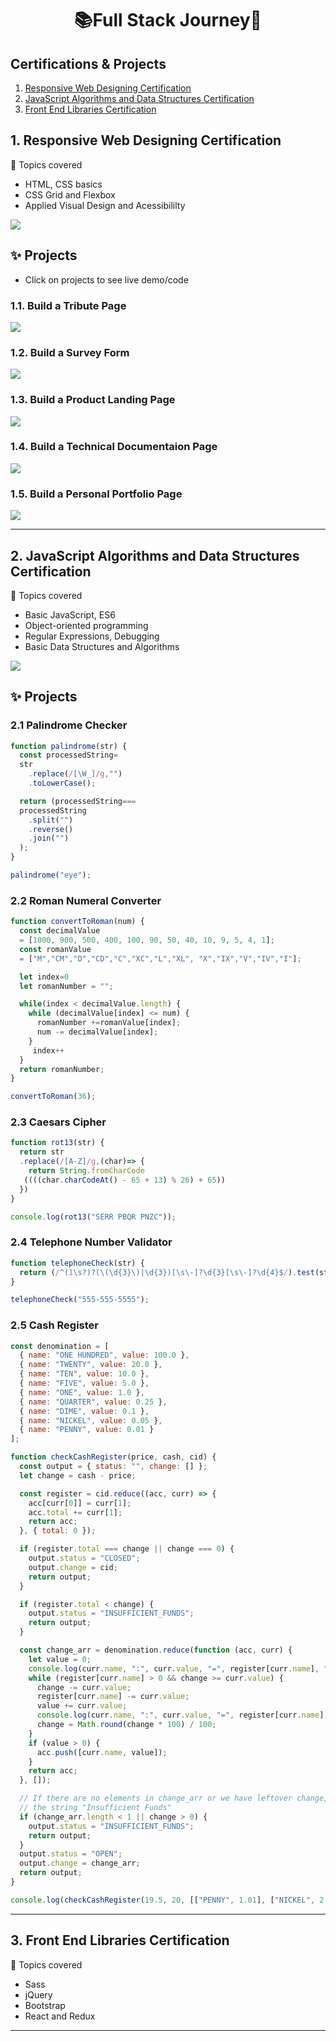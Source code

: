 <h1 align="center">
	📚Full Stack Journey🚀
</h1>

## Certifications & Projects
1. [Responsive Web Designing Certification](https://github.com/abhiramready/Full-Stack-Journey#1-responsive-web-designing-certification)
2. [JavaScript Algorithms and Data Structures Certification](https://github.com/abhiramready/Full-Stack-Journey#2-javascript-algorithms-and-data-structures-certification)
3. [Front End Libraries Certification](https://github.com/abhiramready/Full-Stack-Journey#3-front-end-libraries-certification)


 ## 1. Responsive Web Designing Certification
 🎯 Topics covered
 
 * HTML, CSS basics
 * CSS Grid and Flexbox
 * Applied Visual Design and Acessibililty
 
 ![](https://github.com/abhiramready/Full-Stack-Journey/blob/master/images/ResponsiveWebDesigning.png)

## ✨ Projects 
* Click on projects to see live demo/code
### 1.1. Build a Tribute Page
[![](https://github.com/abhiramready/Full-Stack-Journey/blob/master/images/TributePage.png)](https://codepen.io/abhiramready/pen/WNrMaXV)

### 1.2. Build a Survey Form
[![](https://github.com/abhiramready/Full-Stack-Journey/blob/master/images/FeedbackForm.png)](https://codepen.io/abhiramready/details/zYrWEQw)

### 1.3. Build a Product Landing Page
[![](https://github.com/abhiramready/Full-Stack-Journey/blob/master/images/ProductLandingPage.png)](https://codepen.io/abhiramready/pen/xxZaxVZ)

### 1.4. Build a Technical Documentaion Page
[![](https://github.com/abhiramready/Full-Stack-Journey/blob/master/images/Technical%20Documentation.png)](https://codepen.io/abhiramready/pen/vYLzQJZ)

### 1.5. Build a Personal Portfolio Page
[![](https://github.com/abhiramready/Full-Stack-Journey/blob/master/images/PorfolioPage.png)](https://codepen.io/abhiramready/pen/jOWejBK)

****

 ## 2. JavaScript Algorithms and Data Structures Certification
 🎯 Topics covered
 
 * Basic JavaScript, ES6
 * Object-oriented programming 
 * Regular Expressions, Debugging
 * Basic Data Structures and Algorithms
 
 ![](https://github.com/abhiramready/Full-Stack-Journey/blob/master/images/JavaScript.png)

## ✨ Projects 
### 2.1  Palindrome Checker

```javascript
function palindrome(str) {
  const processedString=
  str
    .replace(/[\W_]/g,"")
    .toLowerCase();

  return (processedString===
  processedString
    .split("")
    .reverse()
    .join("")
  );
}

palindrome("eye");
```

### 2.2  Roman Numeral Converter
```javascript
function convertToRoman(num) {
  const decimalValue 
  = [1000, 900, 500, 400, 100, 90, 50, 40, 10, 9, 5, 4, 1];
  const romanValue
  = ["M","CM","D","CD","C","XC","L","XL", "X","IX","V","IV","I"];

  let index=0
  let romanNumber = "";

  while(index < decimalValue.length) {
    while (decimalValue[index] <= num) {
      romanNumber +=romanValue[index];
      num -= decimalValue[index];
    }
     index++
  }
  return romanNumber;
}

convertToRoman(36);
```

### 2.3  Caesars Cipher
```javascript
function rot13(str) {
  return str
  .replace(/[A-Z]/g,(char)=> {
    return String.fromCharCode
   ((((char.charCodeAt() - 65 + 13) % 26) + 65))
  })
}

console.log(rot13("SERR PBQR PNZC"));
```

### 2.4  Telephone Number Validator
```javascript
function telephoneCheck(str) {
  return (/^(1\s?)?(\(\d{3}\)|\d{3})[\s\-]?\d{3}[\s\-]?\d{4}$/).test(str);
}

telephoneCheck("555-555-5555");
```

### 2.5  Cash Register
```javascript
const denomination = [
  { name: "ONE HUNDRED", value: 100.0 },
  { name: "TWENTY", value: 20.0 },
  { name: "TEN", value: 10.0 },
  { name: "FIVE", value: 5.0 },
  { name: "ONE", value: 1.0 },
  { name: "QUARTER", value: 0.25 },
  { name: "DIME", value: 0.1 },
  { name: "NICKEL", value: 0.05 },
  { name: "PENNY", value: 0.01 }
];

function checkCashRegister(price, cash, cid) {
  const output = { status: "", change: [] };
  let change = cash - price;

  const register = cid.reduce((acc, curr) => {
    acc[curr[0]] = curr[1];
    acc.total += curr[1];
    return acc;
  }, { total: 0 });

  if (register.total === change || change === 0) {
    output.status = "CLOSED";
    output.change = cid;
    return output;
  }

  if (register.total < change) {
    output.status = "INSUFFICIENT_FUNDS";
    return output;
  }

  const change_arr = denomination.reduce(function (acc, curr) {
    let value = 0;
    console.log(curr.name, ":", curr.value, "=", register[curr.name], "| Change :", change)
    while (register[curr.name] > 0 && change >= curr.value) {
      change -= curr.value;
      register[curr.name] -= curr.value;
      value += curr.value;
      console.log(curr.name, ":", curr.value, "=", register[curr.name], "| Change :", change, "| Value :", value)
      change = Math.round(change * 100) / 100;
    }
    if (value > 0) {
      acc.push([curr.name, value]);
    }
    return acc; 
  }, []);

  // If there are no elements in change_arr or we have leftover change, return
  // the string "Insufficient Funds"
  if (change_arr.length < 1 || change > 0) {
    output.status = "INSUFFICIENT_FUNDS";
    return output;
  }
  output.status = "OPEN";
  output.change = change_arr;
  return output;
}

console.log(checkCashRegister(19.5, 20, [["PENNY", 1.01], ["NICKEL", 2.05], ["DIME", 3.1], ["QUARTER", 4.25], ["ONE", 90], ["FIVE", 55], ["TEN", 20], ["TWENTY", 60], ["ONE HUNDRED", 100]]));
```

****
 ## 3. Front End Libraries Certification
 🎯 Topics covered
 
 * Sass
 * jQuery
 * Bootstrap
 * React and Redux
 
****

